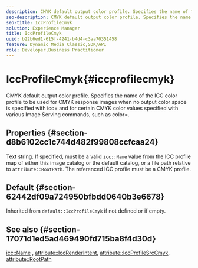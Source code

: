 ```yaml
---
description: CMYK default output color profile. Specifies the name of the ICC color profile to be used for CMYK response images when no output color space is specified with icc= and for certain CMYK color values specified with various Image Serving commands, such as color=.
seo-description: CMYK default output color profile. Specifies the name of the ICC color profile to be used for CMYK response images when no output color space is specified with icc= and for certain CMYK color values specified with various Image Serving commands, such as color=.
seo-title: IccProfileCmyk
solution: Experience Manager
title: IccProfileCmyk
uuid: b22b6ed1-615f-4241-b4d4-c3aa70351458
feature: Dynamic Media Classic,SDK/API
role: Developer,Business Practitioner
---
```


# IccProfileCmyk{#iccprofilecmyk}

CMYK default output color profile. Specifies the name of the ICC color profile to be used for CMYK response images when no output color space is specified with icc= and for certain CMYK color values specified with various Image Serving commands, such as color=.

## Properties {#section-d8b6102cc1c744d482f99808ccfcaa24}

Text string. If specified, must be a valid `icc::Name` value from the ICC profile map of either this image catalog or the default catalog, or a file path relative to `attribute::RootPath`. The referenced ICC profile must be a CMYK profile.

## Default {#section-62442df09a724950bfbdd0640b3e6678}

Inherited from `default::IccProfileCmyk` if not defined or if empty.

## See also {#section-17071d1ed5ad469490fd715ba8f4d30d}

[icc::Name](../../../../../is-api/image-catalog/image-serving-api-ref/c-image-catalog-reference/c-icc-profile-map-reference/r-name-icc.md#reference-9e7d3c8e35434981a3dfac66b8946cbe) , [attribute::IccRenderIntent](../../../../../is-api/image-catalog/image-serving-api-ref/c-image-catalog-reference/c-attributes-reference/r-iccrenderintent.md#reference-012f207f28bd4406a5368d23ed95a51f), [attribute::IccProfileSrcCmyk](../../../../../is-api/image-catalog/image-serving-api-ref/c-image-catalog-reference/c-attributes-reference/r-iccprofilesrccmyk.md#reference-b57196dfe5db41fe88bd0828ed4ec728), [attribute::RootPath](../../../../../is-api/image-catalog/image-serving-api-ref/c-image-catalog-reference/c-attributes-reference/r-rootpath.md#reference-17d57e5967be403b8408fa7214017494) 
